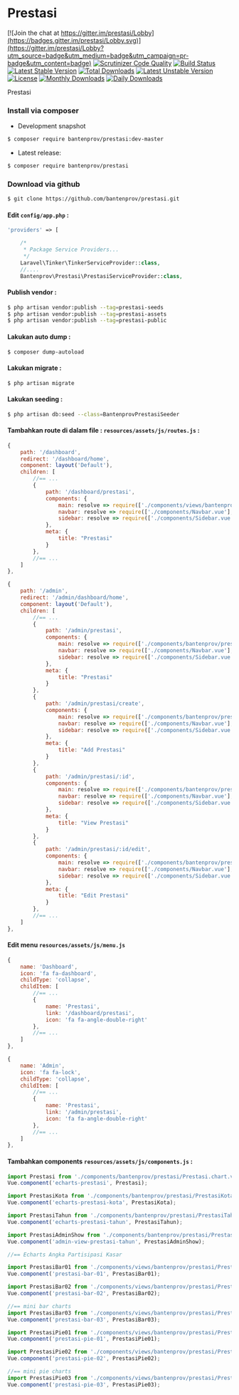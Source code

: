# Prestasi

[![Join the chat at https://gitter.im/prestasi/Lobby](https://badges.gitter.im/prestasi/Lobby.svg)](https://gitter.im/prestasi/Lobby?utm_source=badge&utm_medium=badge&utm_campaign=pr-badge&utm_content=badge)
[![Scrutinizer Code Quality](https://scrutinizer-ci.com/g/bantenprov/prestasi/badges/quality-score.png?b=master)](https://scrutinizer-ci.com/g/bantenprov/prestasi/?branch=master)
[![Build Status](https://scrutinizer-ci.com/g/bantenprov/prestasi/badges/build.png?b=master)](https://scrutinizer-ci.com/g/bantenprov/prestasi/build-status/master)
[![Latest Stable Version](https://poser.pugx.org/bantenprov/prestasi/v/stable)](https://packagist.org/packages/bantenprov/prestasi)
[![Total Downloads](https://poser.pugx.org/bantenprov/prestasi/downloads)](https://packagist.org/packages/bantenprov/prestasi)
[![Latest Unstable Version](https://poser.pugx.org/bantenprov/prestasi/v/unstable)](https://packagist.org/packages/bantenprov/prestasi)
[![License](https://poser.pugx.org/bantenprov/prestasi/license)](https://packagist.org/packages/bantenprov/prestasi)
[![Monthly Downloads](https://poser.pugx.org/bantenprov/prestasi/d/monthly)](https://packagist.org/packages/bantenprov/prestasi)
[![Daily Downloads](https://poser.pugx.org/bantenprov/prestasi/d/daily)](https://packagist.org/packages/bantenprov/prestasi)

Prestasi

### Install via composer

- Development snapshot

```bash
$ composer require bantenprov/prestasi:dev-master
```

- Latest release:

```bash
$ composer require bantenprov/prestasi
```

### Download via github

```bash
$ git clone https://github.com/bantenprov/prestasi.git
```

#### Edit `config/app.php` :

```php
'providers' => [

    /*
     * Package Service Providers...
     */
    Laravel\Tinker\TinkerServiceProvider::class,
    //....
    Bantenprov\Prestasi\PrestasiServiceProvider::class,
```

#### Publish vendor :

```bash
$ php artisan vendor:publish --tag=prestasi-seeds
$ php artisan vendor:publish --tag=prestasi-assets
$ php artisan vendor:publish --tag=prestasi-public
```

#### Lakukan auto dump :

```bash
$ composer dump-autoload
```

#### Lakukan migrate :

```bash
$ php artisan migrate
```

#### Lakukan seeding :

```bash
$ php artisan db:seed --class=BantenprovPrestasiSeeder
```

#### Tambahkan route di dalam file : `resources/assets/js/routes.js` :

```javascript
{
    path: '/dashboard',
    redirect: '/dashboard/home',
    component: layout('Default'),
    children: [
        //== ...
        {
            path: '/dashboard/prestasi',
            components: {
                main: resolve => require(['./components/views/bantenprov/prestasi/DashboardPrestasi.vue'], resolve),
                navbar: resolve => require(['./components/Navbar.vue'], resolve),
                sidebar: resolve => require(['./components/Sidebar.vue'], resolve)
            },
            meta: {
                title: "Prestasi"
            }
        },
        //== ...
    ]
},
```

```javascript
{
    path: '/admin',
    redirect: '/admin/dashboard/home',
    component: layout('Default'),
    children: [
        //== ...
        {
            path: '/admin/prestasi',
            components: {
                main: resolve => require(['./components/bantenprov/prestasi/Prestasi.index.vue'], resolve),
                navbar: resolve => require(['./components/Navbar.vue'], resolve),
                sidebar: resolve => require(['./components/Sidebar.vue'], resolve)
            },
            meta: {
                title: "Prestasi"
            }
        },
        {
            path: '/admin/prestasi/create',
            components: {
                main: resolve => require(['./components/bantenprov/prestasi/Prestasi.add.vue'], resolve),
                navbar: resolve => require(['./components/Navbar.vue'], resolve),
                sidebar: resolve => require(['./components/Sidebar.vue'], resolve)
            },
            meta: {
                title: "Add Prestasi"
            }
        },
        {
            path: '/admin/prestasi/:id',
            components: {
                main: resolve => require(['./components/bantenprov/prestasi/Prestasi.show.vue'], resolve),
                navbar: resolve => require(['./components/Navbar.vue'], resolve),
                sidebar: resolve => require(['./components/Sidebar.vue'], resolve)
            },
            meta: {
                title: "View Prestasi"
            }
        },
        {
            path: '/admin/prestasi/:id/edit',
            components: {
                main: resolve => require(['./components/bantenprov/prestasi/Prestasi.edit.vue'], resolve),
                navbar: resolve => require(['./components/Navbar.vue'], resolve),
                sidebar: resolve => require(['./components/Sidebar.vue'], resolve)
            },
            meta: {
                title: "Edit Prestasi"
            }
        },
        //== ...
    ]
},
```
#### Edit menu `resources/assets/js/menu.js`

```javascript
{
    name: 'Dashboard',
    icon: 'fa fa-dashboard',
    childType: 'collapse',
    childItem: [
        //== ...
        {
            name: 'Prestasi',
            link: '/dashboard/prestasi',
            icon: 'fa fa-angle-double-right'
        },
        //== ...
    ]
},
```

```javascript
{
    name: 'Admin',
    icon: 'fa fa-lock',
    childType: 'collapse',
    childItem: [
        //== ...
        {
            name: 'Prestasi',
            link: '/admin/prestasi',
            icon: 'fa fa-angle-double-right'
        },
        //== ...
    ]
},
```

#### Tambahkan components `resources/assets/js/components.js` :

```javascript
import Prestasi from './components/bantenprov/prestasi/Prestasi.chart.vue';
Vue.component('echarts-prestasi', Prestasi);

import PrestasiKota from './components/bantenprov/prestasi/PrestasiKota.chart.vue';
Vue.component('echarts-prestasi-kota', PrestasiKota);

import PrestasiTahun from './components/bantenprov/prestasi/PrestasiTahun.chart.vue';
Vue.component('echarts-prestasi-tahun', PrestasiTahun);

import PrestasiAdminShow from './components/bantenprov/prestasi/PrestasiAdmin.show.vue';
Vue.component('admin-view-prestasi-tahun', PrestasiAdminShow);

//== Echarts Angka Partisipasi Kasar

import PrestasiBar01 from './components/views/bantenprov/prestasi/PrestasiBar01.vue';
Vue.component('prestasi-bar-01', PrestasiBar01);

import PrestasiBar02 from './components/views/bantenprov/prestasi/PrestasiBar02.vue';
Vue.component('prestasi-bar-02', PrestasiBar02);

//== mini bar charts
import PrestasiBar03 from './components/views/bantenprov/prestasi/PrestasiBar03.vue';
Vue.component('prestasi-bar-03', PrestasiBar03);

import PrestasiPie01 from './components/views/bantenprov/prestasi/PrestasiPie01.vue';
Vue.component('prestasi-pie-01', PrestasiPie01);

import PrestasiPie02 from './components/views/bantenprov/prestasi/PrestasiPie02.vue';
Vue.component('prestasi-pie-02', PrestasiPie02);

//== mini pie charts
import PrestasiPie03 from './components/views/bantenprov/prestasi/PrestasiPie03.vue';
Vue.component('prestasi-pie-03', PrestasiPie03);
```
